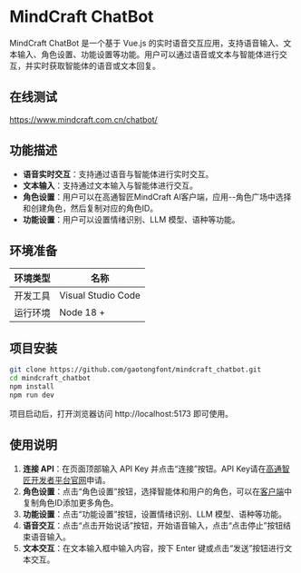# MindCraft ChatBot

MindCraft ChatBot 是一个基于 Vue.js 的实时语音交互应用，支持语音输入、文本输入、角色设置、功能设置等功能。用户可以通过语音或文本与智能体进行交互，并实时获取智能体的语音或文本回复。

## 在线测试
https://www.mindcraft.com.cn/chatbot/

## 功能描述
- **语音实时交互**：支持通过语音与智能体进行实时交互。
- **文本输入**：支持通过文本输入与智能体进行交互。
- **角色设置**：用户可以在高通智匠MindCraft Al客户端，应用--角色广场中选择和创建角色，然后复制对应的角色ID。
- **功能设置**：用户可以设置情绪识别、LLM 模型、语种等功能。

## 环境准备
| 环境类型     | 名称                 |
|--------------|---------------------|
| 开发工具     | Visual Studio Code   |
| 运行环境     | Node 18 +            |

## 项目安装
```bash
git clone https://github.com/gaotongfont/mindcraft_chatbot.git
cd mindcraft_chatbot
npm install
npm run dev
```
项目启动后，打开浏览器访问 http://localhost:5173 即可使用。

## 使用说明
1. **连接 API**：在页面顶部输入 API Key 并点击“连接”按钮。API Key请在[高通智匠开发者平台官网](https://www.mindcraft.com.cn/)申请。
2. **角色设置**：点击“角色设置”按钮，选择智能体和用户的角色，可以在[客户端](https://www.mindcraft.com.cn/#/#clientInfo)中复制角色ID添加更多角色。
3. **功能设置**：点击“功能设置”按钮，设置情绪识别、LLM 模型、语种等功能。
4. **语音交互**：点击“点击开始说话”按钮，开始语音输入，点击“点击停止”按钮结束语音输入。
5. **文本交互**：在文本输入框中输入内容，按下 Enter 键或点击“发送”按钮进行文本交互。


